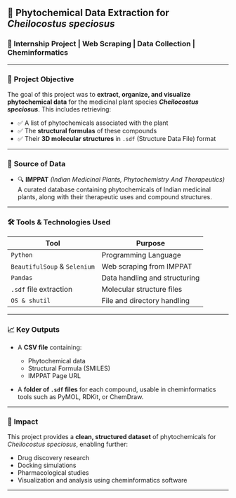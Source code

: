 ## 🌿 **Phytochemical Data Extraction for *Cheilocostus speciosus***

### 🔬 Internship Project | Web Scraping | Data Collection | Cheminformatics

---

### 📌 **Project Objective**

The goal of this project was to **extract, organize, and visualize phytochemical data** for the medicinal plant species ***Cheilocostus speciosus***. This includes retrieving:

* ✅ A list of phytochemicals associated with the plant
* ✅ The **structural formulas** of these compounds
* ✅ Their **3D molecular structures** in `.sdf` (Structure Data File) format

---

### 🧪 **Source of Data**

* 🔍 **IMPPAT** *(Indian Medicinal Plants, Phytochemistry And Therapeutics)*
  A curated database containing phytochemicals of Indian medicinal plants, along with their therapeutic uses and compound structures.

---

### 🛠️ **Tools & Technologies Used**

| Tool                         | Purpose                       |
| ---------------------------- | ----------------------------- |
| `Python`                     | Programming Language          |
| `BeautifulSoup` & `Selenium` | Web scraping from IMPPAT      |
| `Pandas`                     | Data handling and structuring |
| `.sdf` file extraction       | Molecular structure files     |
| `OS & shutil`                | File and directory handling   |

---

### 📈 **Key Outputs**

* A **CSV file** containing:

  * Phytochemical data
  * Structural Formula (SMILES)
  * IMPPAT Page URL
* A **folder of `.sdf` files** for each compound, usable in cheminformatics tools such as PyMOL, RDKit, or ChemDraw.

---

### 🌟 **Impact**

This project provides a **clean, structured dataset** of phytochemicals for *Cheilocostus speciosus*, enabling further:

* Drug discovery research
* Docking simulations
* Pharmacological studies
* Visualization and analysis using cheminformatics software

---

